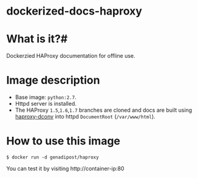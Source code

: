 # dockerized-docs-haproxy

# What is it?#
Dockerzied HAProxy documentation for offline use.

# Image description #
- Base image: `python:2.7`.
- Httpd server is installed.
- The HAProxy `1.5`,`1.6`,`1.7` branches are cloned and docs are built using [haproxy-dconv](https://github.com/cbonte/haproxy-dconv) into httpd `DocumentRoot` (`/var/www/html`).

# How to use this image #

```console
$ docker run -d genadipost/haproxy
```
You can test it by visiting http://container-ip:80
